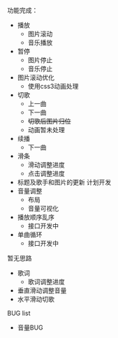 功能完成：
* 播放
    - 图片滚动
    - 音乐播放
* 暂停
    - 图片停止
    - 音乐停止
* 图片滚动优化
    - 使用css3动画处理
* 切歌
    - 上一曲
    - 下一曲
    - ~~切歌后图片归位~~
    - 动画暂未处理
* 续播
    - 下一曲
* 滑条
    - 滑动调整进度
    - 点击调整进度
* 标题及歌手和图片的更新
计划开发
* 音量调整
    - 布局
    - 音量可视化
* 播放顺序乱序
    - 接口开发中
* 单曲循环
    - 接口开发中

暂无思路
* 歌词
    - 歌词调整进度
* 垂直滑动调整音量
* 水平滑动切歌

BUG list
* 音量BUG